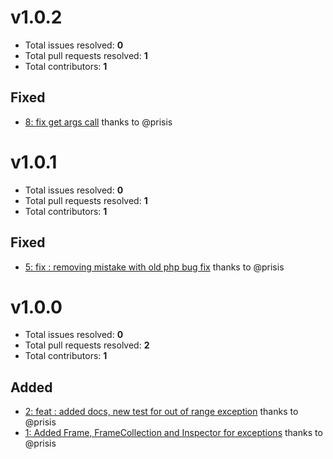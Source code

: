 v1.0.2
======

- Total issues resolved: **0**
- Total pull requests resolved: **1**
- Total contributors: **1**

Fixed
-----

 - [8: fix get args call](https://github.com/narrowspark/exception-inspector/pull/8) thanks to @prisis

v1.0.1
======

- Total issues resolved: **0**
- Total pull requests resolved: **1**
- Total contributors: **1**

Fixed
-----

 - [5: fix : removing mistake with old php bug fix](https://github.com/narrowspark/exception-inspector/pull/5) thanks to @prisis

v1.0.0
======

- Total issues resolved: **0**
- Total pull requests resolved: **2**
- Total contributors: **1**

Added
-----

 - [2: feat : added docs, new test for out of range exception](https://github.com/narrowspark/exception-inspector/pull/2) thanks to @prisis
 - [1: Added Frame, FrameCollection and Inspector for exceptions](https://github.com/narrowspark/exception-inspector/pull/1) thanks to @prisis

